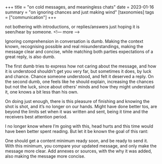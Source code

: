 +++
title = "on cold messages, and meaningless chats"
date = 2023-01-16
summary = "on ignoring chances and just making wind"
[taxonomies]
tags = ["communication"]
+++

not bothering with introductions, or replies/answers just hoping it is seen/hear by someone. 
<!— more —>

Ignoring comprehension in conversation is dumb. Making the context known, recognising possible and real misunderstandings, making the message clear and concise, while matching both parties expectations of a great reply, is also dumb.

The first dumb tries to express how not caring about the message, and how it is understood shouldn’t get you very far, but sometimes it does, by luck and chance.
Chance someone understood, and felt it deserved a reply. On the second dumb, one feels like he should explain, increasing the chances but not the luck, since about others’ minds and how they might understand it, one knows a bit less than his own.

On doing just enough, there is this pleasure of finishing and knowing the shot is shot, and it’s no longer on our hands. Might have done better tos, are beyond the limits set when it was written and sent, being it time and the receivers best attention period.

I no longer know where I’m going with this, head hurts and this time would have been better spent reading. But let it be known the goal of this rant:

One should get a content minimum ready soon, and be ready to send it.
With this minimum, you compare your updated message, and only make the message more clear. Add annexes or sources, with the why it was added, also making the message more concise.

